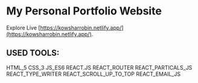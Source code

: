 # My Personal Portfolio Website

Explore Live [https://kowsharrobin.netlify.app/](https://kowsharrobin.netlify.app/).

## USED TOOLS:

HTML_5
CSS_3
JS_ES6
REACT.JS
REACT_ROUTER
REACT_PARTICALS_JS
REACT_TYPE_WRITER
REACT_SCROLL_UP_TO_TOP
REACT_EMAIL_JS
